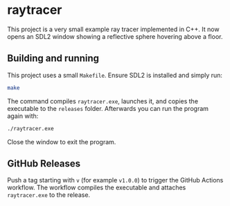# raytracer

This project is a very small example ray tracer implemented in C++. It now opens an SDL2 window showing a reflective sphere hovering above a floor.

## Building and running

This project uses a small `Makefile`. Ensure SDL2 is installed and simply run:

```bash
make
```

The command compiles `raytracer.exe`, launches it, and copies the executable to
the `releases` folder. Afterwards you can run the program again with:

```bash
./raytracer.exe
```

Close the window to exit the program.

## GitHub Releases

Push a tag starting with `v` (for example `v1.0.0`) to trigger the GitHub Actions workflow. The workflow compiles the executable and attaches `raytracer.exe` to the release.
